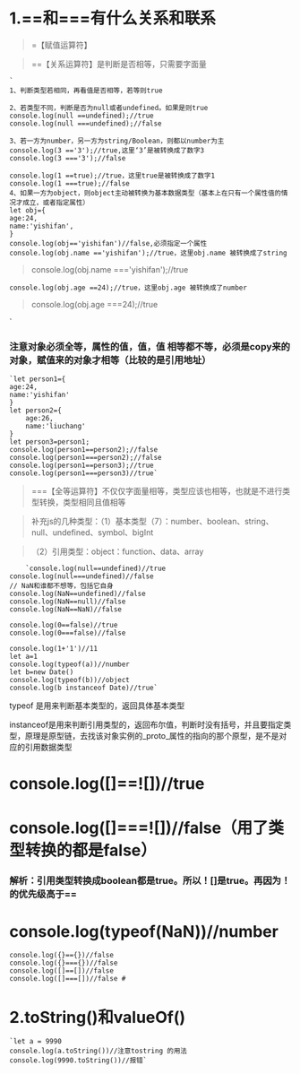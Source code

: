 # 1.==和===有什么关系和联系 #
> =【赋值运算符】

> ==【关系运算符】是判断是否相等，只需要字面量

    `
	1、判断类型若相同，再看值是否相等，若等则true

	2、若类型不同，判断是否为null或者undefined。如果是则true
	console.log(null ==undefined);//true
	console.log(null ===undefined);//false

	3、若一方为number，另一方为string/Boolean，则都以number为主
	console.log(3 =='3');//true,这里‘3’是被转换成了数字3
	console.log(3 ==='3');//false

	console.log(1 ==true);//true，这里true是被转换成了数字1
	console.log(1 ===true);//false
	4、如果一方为object，则object主动被转换为基本数据类型（基本上在只有一个属性值的情况才成立，或者指定属性）
	let obj={
    age:24,
    name:'yishifan',
	}
	console.log(obj=='yishifan')//false,必须指定一个属性
	console.log(obj.name =='yishifan');//true，这里obj.name 被转换成了string
	
> console.log(obj.name ==='yishifan');//true
	
	
	console.log(obj.age ==24);//true，这里obj.age 被转换成了number
	
> console.log(obj.age ===24);//true

`

### 注意对象必须全等，属性的值，值，值 相等都不等，必须是copy来的对象，赋值来的对象才相等（比较的是引用地址） ###

    `let person1={
    age:24,
    name:'yishifan'
	}
	let person2={
	    age:26,
	    name:'liuchang'
	}
	let person3=person1;
	console.log(person1==person2);//false
	console.log(person1===person2);//false
	console.log(person1==person3);//true
	console.log(person1===person3)//true`



> ===【全等运算符】不仅仅字面量相等，类型应该也相等，也就是不进行类型转换，类型相同且值相等

> 补充js的几种类型：（1）基本类型（7）：number、boolean、string、null、undefined、symbol、bigInt

> （2）引用类型：object：function、data、array

	    `console.log(null==undefined)//true 
	console.log(null===undefined)//false
	// NaN和谁都不想等，包括它自身
	console.log(NaN==undefined)//false
	console.log(NaN==null)//false
	console.log(NaN==NaN)//false
	
	console.log(0==false)//true
	console.log(0===false)//false
	
	console.log(1+'1')//11
	let a=1
	console.log(typeof(a))//number
	let b=new Date()
	console.log(typeof(b))//object
	console.log(b instanceof Date)//true`
typeof 是用来判断基本类型的，返回具体基本类型

instanceof是用来判断引用类型的，返回布尔值，判断时没有括号，并且要指定类型，原理是原型链，去找该对象实例的_proto_属性的指向的那个原型，是不是对应的引用数据类型



# console.log([]==![])//true #
# console.log([]===![])//false（用了类型转换的都是false） #
### 解析：引用类型转换成boolean都是true。所以！[]是true。再因为！的优先级高于== ###

# console.log(typeof(NaN))//number
	console.log({}=={})//false
	console.log({}==={})//false
	console.log([]==[])//false
	console.log([]===[])//false #


# 2.toString()和valueOf() #

    `let a = 9990
	console.log(a.toString())//注意tostring 的用法
	console.log(9990.toString())//报错`
